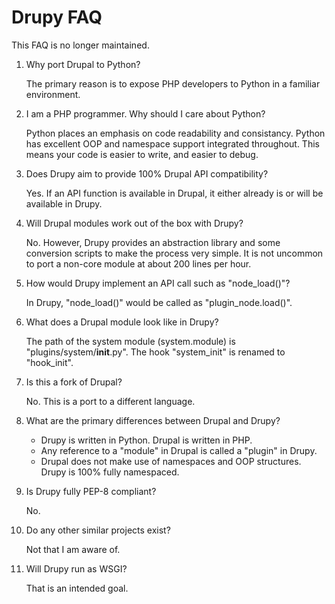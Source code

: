 Drupy FAQ
=========

This FAQ is no longer maintained.


1.  Why port Drupal to Python?

    The primary reason is to expose PHP developers to Python in
    a familiar environment.

2.  I am a PHP programmer. Why should I care about Python?

    Python places an emphasis on code readability and
    consistancy. Python has excellent OOP and namespace support integrated
    throughout. This means your code is easier to write, and easier to debug.

3.  Does Drupy aim to provide 100% Drupal API compatibility?

    Yes. If an API function is available in Drupal, it either already is
    or will be available in Drupy.

4.  Will Drupal modules work out of the box with Drupy?

    No. However, Drupy provides an abstraction library and some conversion
    scripts to make the process very simple. It is not uncommon to port a
    non-core module at about 200 lines per hour.

5.  How would Drupy implement an API call such as "node_load()"?

    In Drupy, "node_load()" would be called as "plugin_node.load()".

6.  What does a Drupal module look like in Drupy?

    The path of the system module (system.module) is
    "plugins/system/__init__.py". The hook "system_init" is renamed
    to "hook_init".

7.  Is this a fork of Drupal?

    No. This is a port to a different language.

8.  What are the primary differences between Drupal and Drupy?

    *  Drupy is written in Python. Drupal is written in PHP.
    *  Any reference to a "module" in Drupal is called a "plugin" in Drupy.
    *  Drupal does not make use of namespaces and OOP structures.
       Drupy is 100% fully namespaced.

9.  Is Drupy fully PEP-8 compliant?

    No.

10. Do any other similar projects exist?

    Not that I am aware of.

11. Will Drupy run as WSGI?

    That is an intended goal.


